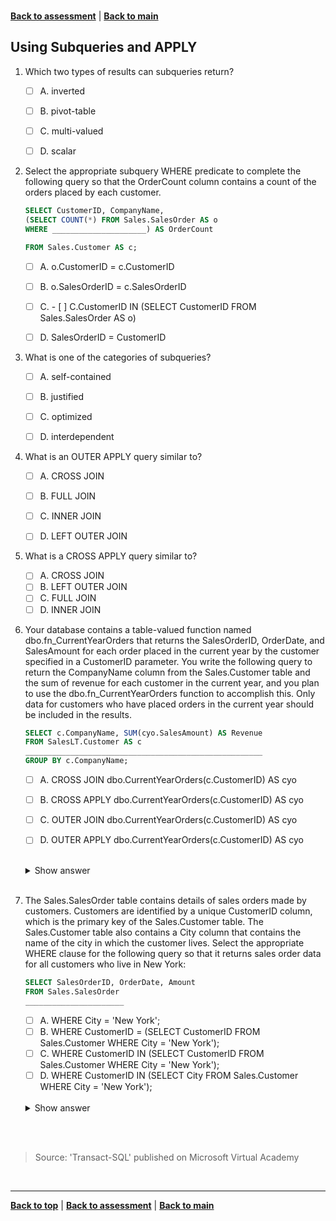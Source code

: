 <a id="top" />

<br/>


[**Back to assessment**](./assessment.md) |   [**Back to main**](../README.md) 

## Using Subqueries and APPLY


1. Which two types of results can subqueries return?

    - [ ] A. 	inverted
    - [ ] B. 	pivot-table
    - [ ] C. 	multi-valued
    - [ ] D. 	scalar
        

2. Select the appropriate subquery WHERE predicate to complete the following query so that the OrderCount column contains a count of the orders placed by each customer.
    ```sql
    SELECT CustomerID, CompanyName,
    (SELECT COUNT(*) FROM Sales.SalesOrder AS o
    WHERE _____________________) AS OrderCount

    FROM Sales.Customer AS c;
    ```

    - [ ] A. 	o.CustomerID = c.CustomerID
    - [ ] B. 	o.SalesOrderID = c.SalesOrderID
    - [ ] C. - [ ] C.CustomerID IN (SELECT CustomerID FROM Sales.SalesOrder AS o)
    - [ ] D. 	SalesOrderID = CustomerID
        

3. What is one of the categories of subqueries?

    - [ ] A. 	self-contained
    - [ ] B. 	justified
    - [ ] C. 	optimized
    - [ ] D. 	interdependent
        
	
 	

4. What is an OUTER APPLY query similar to?

    - [ ] A. 	CROSS JOIN
    - [ ] B. 	FULL JOIN
    - [ ] C. 	INNER JOIN
    - [ ] D. 	LEFT OUTER JOIN
        
	

5. What is a CROSS APPLY query similar to?

    - [ ] A. 	CROSS JOIN
    - [ ] B. 	LEFT OUTER JOIN
    - [ ] C. 	FULL JOIN
    - [ ] D. 	INNER JOIN

6. Your database contains a table-valued function named dbo.fn_CurrentYearOrders that returns the SalesOrderID, OrderDate, and SalesAmount for each order placed in the current year by the customer specified in a CustomerID parameter.
    You write the following query to return the CompanyName column from the Sales.Customer table and the sum of revenue for each customer in the current year, and you plan to use the dbo.fn_CurrentYearOrders function to accomplish this. Only data for customers who have placed orders in the current year should be included in the results.

    ```sql
    SELECT c.CompanyName, SUM(cyo.SalesAmount) AS Revenue
    FROM SalesLT.Customer AS c
    _____________________________________________________
    GROUP BY c.CompanyName;
    ```

    - [ ] A. 	CROSS JOIN dbo.CurrentYearOrders(c.CustomerID) AS cyo
    - [ ] B. 	CROSS APPLY dbo.CurrentYearOrders(c.CustomerID) AS cyo
    - [ ] C. 	OUTER JOIN dbo.CurrentYearOrders(c.CustomerID) AS cyo
    - [ ] D. 	OUTER APPLY dbo.CurrentYearOrders(c.CustomerID) AS cyo
 

    <br>

    <details>
    <summary>Show answer</summary>
    CROSS APPLY dbo.CurrentYearOrders(c.CustomerID) AS cyo
    </details>

    <br>
 
 

7. The Sales.SalesOrder table contains details of sales orders made by customers. Customers are identified by a unique CustomerID column, which is the primary key of the Sales.Customer table. The Sales.Customer table also contains a City column that contains the name of the city in which the customer lives.
    Select the appropriate WHERE clause for the following query so that it returns sales order data for all customers who live in New York:

    ```sql
    SELECT SalesOrderID, OrderDate, Amount
    FROM Sales.SalesOrder
    ______________________
    ```
    
    - [ ] A. 	WHERE City = 'New York';
    - [ ] B. 	WHERE CustomerID = (SELECT CustomerID FROM Sales.Customer WHERE City = 'New York');
    - [ ] C. 	WHERE CustomerID IN (SELECT CustomerID FROM Sales.Customer WHERE City = 'New York');
    - [ ] D. 	WHERE CustomerID IN (SELECT City FROM Sales.Customer WHERE City = 'New York');

    <br>

    <details>
    <summary>Show answer</summary>
    WHERE CustomerID IN (SELECT CustomerID FROM Sales.Customer WHERE City = 'New York'); 
    </details>

    <br>


<br/>

> Source: 'Transact-SQL' published on Microsoft Virtual Academy

<br/>

------

[**Back to top**](#top) | [**Back to assessment**](./assessment.md) | [**Back to main**](../README.md) 
